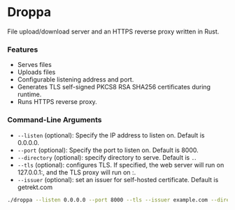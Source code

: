 # Droppa
File upload/download server and an HTTPS reverse proxy written in Rust.

### Features
- Serves files
- Uploads files
- Configurable listening address and port.
- Generates TLS self-signed PKCS8 RSA SHA256 certificates during runtime.
- Runs HTTPS reverse proxy.

### Command-Line Arguments

- `--listen` (optional): Specify the IP address to listen on. Default is 0.0.0.0.
- `--port` (optional): Specify the port to listen on. Default is 8000.
- `--directory` (optional): specify directory to serve. Default is `.`.
- `--tls` (optional): configures TLS. If specified, the web server will run on 127.0.0.1:<port>, and the TLS proxy will run on <listen>:<port>.
- `--issuer` (optional): set an issuer for self-hosted certificate. Default is getrekt.com

```bash
./droppa --listen 0.0.0.0 --port 8000 --tls --issuer example.com --directory .
```

